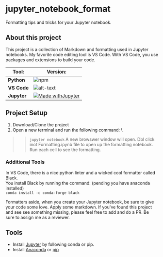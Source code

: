 # jupyter_notebook_format

Formatting tips and tricks for your Jupyter notebook.

## About this project

This project is a collection of Markdown and formatting used in Jupyter notebooks.
My favorite code editing tool is VS Code. With VS Code, you use packages and extensions to build your code.

| Tool:       | Version:                                                                                                                                 |
|-------------|------------------------------------------------------------------------------------------------------------------------------------------|
| **Python**  | ![npm](https://img.shields.io/static/v1?label=Python&message=3&color=green&logo=Python&style=for-the-badge)                        |
| **VS Code** | ![alt-text](https://img.shields.io/badge/VS_CODE-1.51.1-BrightGreen?style=Popout&logo=Visual-Studio-Code)                                |
| **Jupyter** | [![Made withJupyter](https://img.shields.io/badge/Made%20with-Jupyter-orange?style=for-the-badge&logo=Jupyter)](https://jupyter.org/try) |


## Project Setup

1. Download/Clone the project
2. Open a new terminal and run the following command: \

>> `jupyter notebook`
A new browswer window will open. Dbl click inot Formatting.ipynb file to open up the formatting notebook. Run each cell to see the formatting.

### Additional Tools

In VS Code, there is a nice python linter and a wicked cool formatter called Black.\
You install Black by running the command: (pending you have anaconda installed) \
`conda install -c conda-forge black`

Formatters aside, when you create your Jupyter notebook, be sure to give your code some love. Apply some markdown.
If you've found this project and see see something missing, please feel free to add and do a PR. Be sure to assign me as a reviewer.

## Tools

* Install [Jupyter](https://jupyter.org/install) by following conda or pip.
* Install [Anaconda](https://docs.anaconda.com/anaconda/install/) or [pip](https://pip.pypa.io/en/stable/reference/pip_install) 
